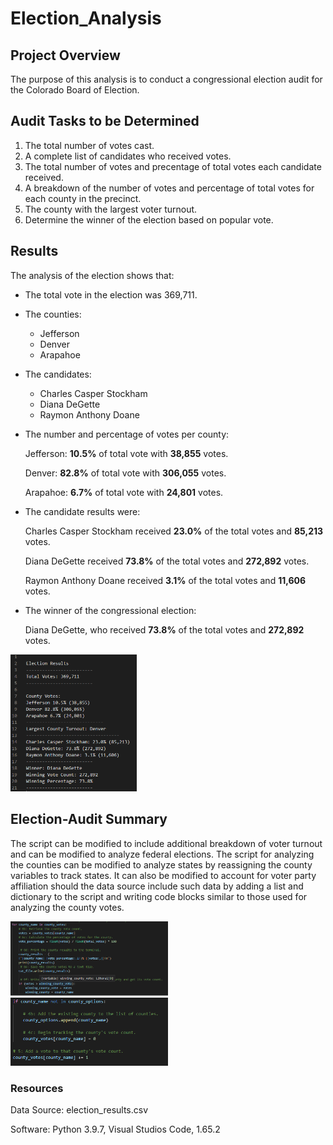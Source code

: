 # Election_Analysis

## Project Overview
The purpose of this analysis is to conduct a congressional election audit for the Colorado Board of Election.

## Audit Tasks to be Determined
1. The total number of votes cast.
2. A complete list of candidates who received votes.
3. The total number of votes and precentage of total votes each candidate received.
4. A breakdown of the number of votes and percentage of total votes for each county in the precinct.
5. The county with the largest voter turnout.
6. Determine the winner of the election based on popular vote.

## Results
The analysis of the election shows that:
- The total vote in the election was 369,711.
- The counties:
    - Jefferson
    - Denver
    - Arapahoe
     
- The candidates:
    - Charles Casper Stockham
    - Diana DeGette
    - Raymon Anthony Doane
    
    
- The number and percentage of votes per county:

    Jefferson: **10.5%** of total vote with **38,855** votes.
    
    Denver: **82.8%** of total vote with **306,055** votes.
    
    Arapahoe: **6.7%** of total vote with **24,801** votes.
    
    
- The candidate results were:

    Charles Casper Stockham received **23.0%** of the total votes and **85,213** votes.
    
    Diana DeGette received **73.8%** of the total votes and **272,892** votes.
    
    Raymon Anthony Doane received **3.1%** of the total votes and **11,606** votes.
    
- The winner of the congressional election:
 
    Diana DeGette, who received **73.8%** of the total votes and **272,892** votes.
    
<img src="https://github.com/courtneysims/Election_Analysis/blob/9f23f2427923777e8712c55b0a4eaf34655f0058/Resources/Election%20Results.png" width="40%">
     
## Election-Audit Summary
The script can be modified to include additional breakdown of voter turnout and can be modified to analyze federal elections. The script for analyzing the counties can be modified to analyze states by reassigning the county variables to track states. It can also be modified to account for voter party affiliation should the data source include such data by adding a list and dictionary to the script and writing code blocks similar to those used for analyzing the county votes. 

<img src="https://github.com/courtneysims/Election_Analysis/blob/9f23f2427923777e8712c55b0a4eaf34655f0058/Resources/county_vote_script.png" width="50%">

<img src="https://github.com/courtneysims/Election_Analysis/blob/9f23f2427923777e8712c55b0a4eaf34655f0058/Resources/county_tracking_script.png" width="50%">

### Resources
Data Source: election_results.csv

Software: Python 3.9.7, Visual Studios Code, 1.65.2

